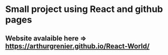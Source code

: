 # Small project using React and github pages

## Website avalaible here => https://arthurgrenier.github.io/React-World/